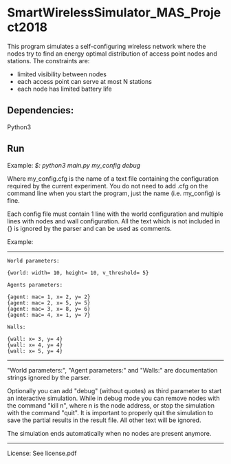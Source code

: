 # SmartWirelessSimulator_MAS_Project2018

This program simulates a self-configuring wireless network where the nodes try to find an energy optimal distribution of access point nodes and stations.
The constraints are:
 - limited visibility between nodes
 - each access point can serve at most N stations
 - each node has limited battery life

 ## Dependencies:
 Python3

 ## Run
 Example:
 *$: python3 main.py my_config debug*

 Where my_config.cfg is the name of a text file containing the configuration required
 by the current experiment.
 You do not need to add .cfg on the command line when you start the program,
 just the name (i.e. my_config) is fine.

 Each config file must contain 1 line with the world configuration and multiple
 lines with nodes and wall configuration.
 All the text which is not included in {} is ignored by the parser and can
 be used as comments.

 Example:

 -------------------------------------------------------------------------------
 ```
 World parameters:
 
 {world: width= 10, height= 10, v_threshold= 5}

 Agents parameters:
 
 {agent: mac= 1, x= 2, y= 2}
 {agent: mac= 2, x= 5, y= 5}
 {agent: mac= 3, x= 8, y= 6}
 {agent: mac= 4, x= 1, y= 7}

 Walls:

 {wall: x= 3, y= 4}
 {wall: x= 4, y= 4}
 {wall: x= 5, y= 4}
 ```
 -------------------------------------------------------------------------------
 "World parameters:", "Agent parameters:" and "Walls:" are documentation strings
 ignored by the parser.

 Optionally you can add "debug" (without quotes) as third parameter to start
 an interactive simulation.
 While in debug mode you can remove nodes with the command "kill n", where n
 is the node address, or stop the simulation with the command "quit".
 It is important to properly quit the simulation to save the partial results
 in the result file.
 All other text will be ignored.

 The simulation ends automatically when no nodes are present anymore.
 
 -------------------------------------------------------------------------------
License:
 See license.pdf
